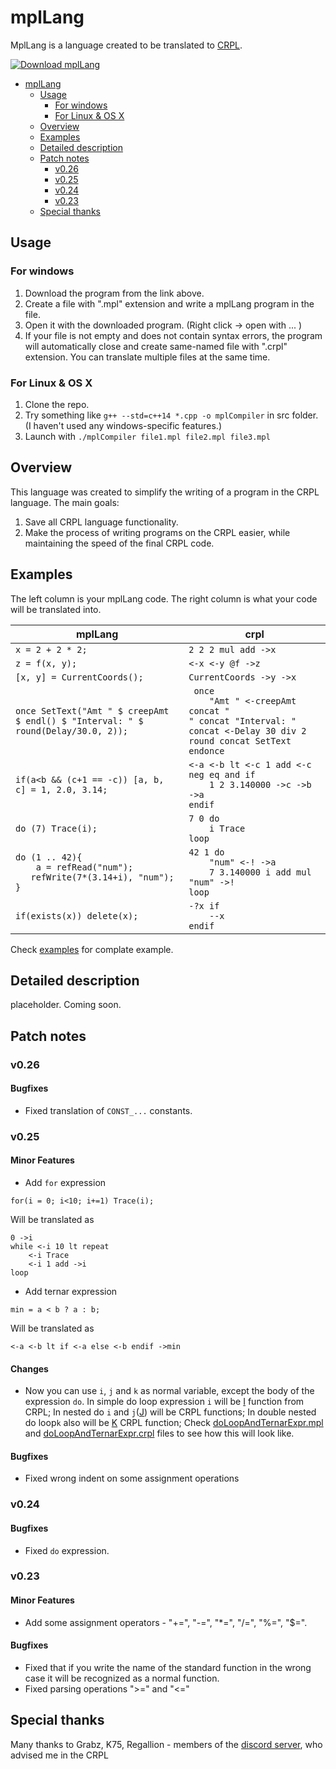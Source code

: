 # mplLang
MplLang is a language created to be translated to [CRPL](https://knucklecracker.com/wiki/doku.php?id=crpl:overview).

[![Download mplLang](https://a.fsdn.com/con/app/sf-download-button)](https://sourceforge.net/projects/mpllang/files/latest/download)

+ [mplLang](#mpllang)
  * [Usage](#usage)
    + [For windows](#for-windows)
    + [For Linux & OS X](#for-linux---os-x)
  * [Overview](#overview)
  * [Examples](#examples)
  * [Detailed description](#detailed-description)
  * [Patch notes](#patch-notes)
    + [v0.26](#v026)
    + [v0.25](#v025)
    + [v0.24](#v024)
    + [v0.23](#v023)
  * [Special thanks](#special-thanks)

## Usage
### For windows
1. Download the program from the link above.
2. Create a file with ".mpl" extension and write a mplLang program in the file.
3. Open it with the downloaded program. (Right click -> open with ... )
4. If your file is not empty and does not contain syntax errors, the program will automatically close and create same-named file with ".crpl" extension.
You can translate multiple files at the same time.

### For Linux & OS X
1. Clone the repo.
2. Try something like `g++ --std=c++14 *.cpp -o mplCompiler` in src folder. (I haven't used any windows-specific features.)
3. Launch with `./mplCompiler file1.mpl file2.mpl file3.mpl`

## Overview
This language was created to simplify the writing of a program in the CRPL language.
The main goals:
1. Save all CRPL language functionality.
2. Make the process of writing programs on the CRPL easier, while maintaining the speed of the final CRPL code.

## Examples
The left column is your mplLang code. The right column is what your code will be translated into.

| mplLang | crpl |
| - | - |
| ```x = 2 + 2 * 2;``` | ```2 2 2 mul add ->x``` |
| ```z = f(x, y);``` | ```<-x <-y @f ->z``` |
| ```[x, y] = CurrentCoords();``` | ```CurrentCoords ->y ->x``` |
| ```once SetText("Amt " $ creepAmt $ endl() $ "Interval: " $ round(Delay/30.0, 2));``` | ``` once```<br>```    "Amt " <-creepAmt concat "```<br>```" concat "Interval: " concat <-Delay 30 div 2 round concat SetText```<br>```endonce``` |
| ```if(a<b && (c+1 == -c)) [a, b, c] = 1, 2.0, 3.14; ``` | ```<-a <-b lt <-c 1 add <-c neg eq and if```<br>```    1 2 3.140000 ->c ->b ->a```<br>```endif``` |
| ```do (7) Trace(i);``` | ```7 0 do```<br>```    i Trace```<br>```loop``` |
| ```do (1 .. 42){```<br>```	a = refRead("num");```<br>```	refWrite(7*(3.14+i), "num");```<br>```}``` | ```42 1 do```<br>```    "num" <-! ->a```<br>```    7 3.140000 i add mul "num" ->!```<br>```loop``` |
| ```if(exists(x)) delete(x);``` | ```-?x if```<br>```    --x```<br>```endif``` |

Check [examples](https://github.com/Arin112/mplLang/tree/master/examples) for complate example.
## Detailed description
placeholder. Coming soon.

## Patch notes
### v0.26
#### Bugfixes
+ Fixed translation of `CONST_...` constants. 
### v0.25
#### Minor Features
+ Add `for` expression
```
for(i = 0; i<10; i+=1) Trace(i);
```
Will be translated as
```
0 ->i
while <-i 10 lt repeat
    <-i Trace
    <-i 1 add ->i
loop
```
+ Add ternar expression
```
min = a < b ? a : b;
```
Will be translated as
```
<-a <-b lt if <-a else <-b endif ->min
```
#### Changes
+ Now you can use `i`, `j` and `k` as normal variable, except the body of the expression `do`.
In simple do loop expression `i` will be [I](https://knucklecracker.com/wiki/doku.php?id=crpl:docs:i) function from CRPL;
In nested do `i` and `j`([J](https://knucklecracker.com/wiki/doku.php?id=crpl:docs:j)) will be CRPL functions;
In double nested do loop`k` also will be [K](https://knucklecracker.com/wiki/doku.php?id=crpl:docs:k) CRPL function;
Check [doLoopAndTernarExpr.mpl](https://github.com/Arin112/mplLang/tree/master/examples/doLoopAndTernarExpr.mpl) and [doLoopAndTernarExpr.crpl](https://github.com/Arin112/mplLang/tree/master/examples/doLoopAndTernarExpr.crpl) files to see how this will look like.
#### Bugfixes
+ Fixed wrong indent on some assignment operations
### v0.24
#### Bugfixes
+ Fixed `do` expression.
### v0.23
#### Minor Features
+ Add some assignment operators - "+=", "-=", "*=", "/=", "%=", "$=". 
#### Bugfixes
+ Fixed that if you write the name of the standard function in the wrong case it will be recognized as a normal function.
+ Fixed parsing operations ">=" and "<="
## Special thanks
Many thanks to Grabz, K75, Regallion - members of the [discord server](https://discord.gg/AqkZ3Ew), who advised me in the CRPL
